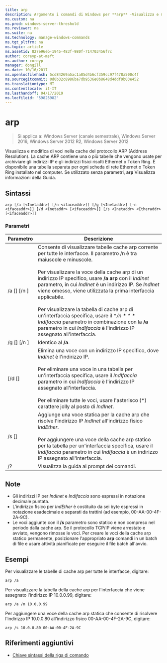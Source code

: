 ```yaml
---
title: arp
description: Argomento i comandi di Windows per **arp** -Visualizza e modifica di voci nella cache del protocollo PNRP (arp) indirizzo usato per archiviare gli indirizzi IP e i relativi indirizzi fisici risolti.
ms.custom: na
ms.prod: windows-server-threshold
ms.reviewer: na
ms.suite: na
ms.technology: manage-windows-commands
ms.tgt_pltfrm: na
ms.topic: article
ms.assetid: 827e96eb-1945-483f-980f-714703456f7c
author: coreyp-at-msft
ms.author: coreyp
manager: dongill
ms.date: 10/16/2017
ms.openlocfilehash: 5cd84269a5ac1a85d4b6cf359cc97f478a500c4f
ms.sourcegitcommit: 0d0b32c8986ba7db9536e0b8648d4ddf9b03e452
ms.translationtype: MT
ms.contentlocale: it-IT
ms.lasthandoff: 04/17/2019
ms.locfileid: "59825982"
---
```

# <a name="arp"></a>arp

>Si applica a: Windows Server (canale semestrale), Windows Server 2016, Windows Server 2012 R2, Windows Server 2012

Visualizza e modifica di voci nella cache del protocollo ARP (Address Resolution). La cache ARP contiene una o più tabelle che vengono usate per archiviare gli indirizzi IP e gli indirizzi fisici risolti Ethernet o Token Ring. È disponibile una tabella separata per ogni scheda di rete Ethernet o Token Ring installato nel computer. Se utilizzato senza parametri, **arp** Visualizza informazioni della Guida.
## <a name="syntax"></a>Sintassi
```
arp [/a [<Inetaddr>] [/n <ifaceaddr>]] [/g [<Inetaddr>] [-n <ifaceaddr>]] [/d <Inetaddr> [<ifaceaddr>]] [/s <Inetaddr> <Etheraddr> [<ifaceaddr>]]
```
### <a name="parameters"></a>Parametri
|Parametro|Descrizione|
|-------|--------|
|/a [<Inetaddr>] [/n <ifaceaddr>]|Consente di visualizzare tabelle cache arp corrente per tutte le interfacce. Il parametro /n è tra maiuscole e minuscole.<br /><br />Per visualizzare la voce della cache arp di un indirizzo IP specifico, usare **/a arp** con il *IndInet* parametro, in cui *IndInet* è un indirizzo IP. Se *IndInet* viene omesso, viene utilizzata la prima interfaccia applicabile.<br /><br />Per visualizzare la tabella di cache arp di un'interfaccia specifica, usare il **/n * * * IndIfaccia* parametro in combinazione con la **/a** parametro in cui *IndIfaccia* è l'indirizzo IP assegnato all'interfaccia.|
|/g [<Inetaddr>] [/n <ifaceaddr>]|Identico al **/a**.|
|[/d <Inetaddr> [<ifaceaddr>]|Elimina una voce con un indirizzo IP specifico, dove *IndInet* è l'indirizzo IP.<br /><br />Per eliminare una voce in una tabella per un'interfaccia specifica, usare il *IndIfaccia* parametro in cui *IndIfaccia* è l'indirizzo IP assegnato all'interfaccia.<br /><br />Per eliminare tutte le voci, usare l'asterisco (\*) carattere jolly al posto di *IndInet*.|
|/s <Inetaddr> <Etheraddr> [<ifaceaddr>]|Aggiunge una voce statica per la cache arp che risolve l'indirizzo IP *IndInet* all'indirizzo fisico *IndEther*.<br /><br />Per aggiungere una voce della cache arp statico per la tabella per un'interfaccia specifica, usare il *IndIfaccia* parametro in cui *IndIfaccia* è un indirizzo IP assegnato all'interfaccia.|
|/?|Visualizza la guida al prompt dei comandi.|
## <a name="remarks"></a>Note
-   Gli indirizzi IP per *IndInet* e *IndIfaccia* sono espressi in notazione decimale puntata.
-   L'indirizzo fisico per *IndEther* è costituito da sei byte espressi in notazione esadecimale e separati da trattini (ad esempio, 00-AA-00-4F-2A-9C).
-   Le voci aggiunte con il **/s** parametro sono statico e non compreso nel periodo dalla cache arp. Se il protocollo TCP/IP viene arrestato e avviato, vengono rimosse le voci. Per creare le voci della cache arp statico permanente, posizionare l'appropriato **arp** comandi in un batch di file e usare attività pianificate per eseguire il file batch all'avvio.
## <a name="BKMK_Examples"></a>Esempi
Per visualizzare le tabelle di cache arp per tutte le interfacce, digitare:
```
arp /a
```
Per visualizzare la tabella della cache arp per l'interfaccia che viene assegnato l'indirizzo IP 10.0.0.99, digitare:
```
arp /a /n 10.0.0.99
```
Per aggiungere una voce della cache arp statica che consente di risolvere l'indirizzo IP 10.0.0.80 all'indirizzo fisico 00-AA-00-4F-2A-9C, digitare:
```
arp /s 10.0.0.80 00-AA-00-4F-2A-9C 
```
## <a name="additional-references"></a>Riferimenti aggiuntivi
-   [Chiave sintassi della riga di comando](command-line-syntax-key.md)
